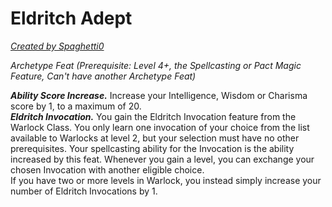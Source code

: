 # Eldritch Adept
[*Created by Spaghetti0*](https://bio.site/spaghetti0)  

*Archetype Feat (Prerequisite: Level 4+, the Spellcasting or Pact Magic Feature, Can't have another Archetype Feat)*  

***Ability Score Increase.*** Increase your Intelligence, Wisdom or Charisma score by 1, to a maximum of 20.  
***Eldritch Invocation.*** You gain the Eldritch Invocation feature from the Warlock Class. You only learn one invocation of your choice from the list available to Warlocks at level 2, but your selection must have no other prerequisites. Your spellcasting ability for the Invocation is the ability increased by this feat. Whenever you gain a level, you can exchange your chosen Invocation with another eligible choice.  
If you have two or more levels in Warlock, you instead simply increase your number of Eldritch Invocations by 1.